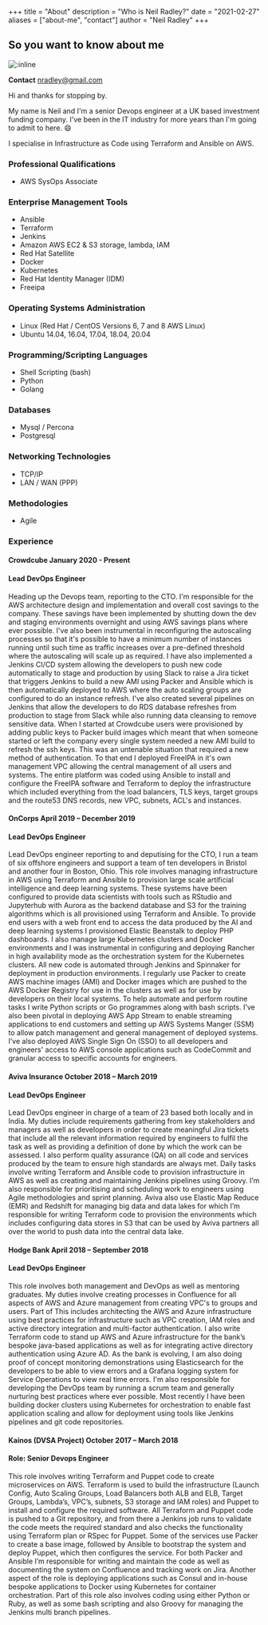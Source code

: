 +++
title = "About"
description = "Who is Neil Radley?"
date = "2021-02-27"
aliases = ["about-me", "contact"]
author = "Neil Radley"
+++

## So you want to know about me

![:inline](https://www.radleysramblings.com/images/nr.png)

**Contact** nradley@gmail.com

Hi and thanks for stopping by.

My name is Neil and I'm a senior Devops engineer at a UK based investment funding company. I've been in the IT industry for more years than I'm going to admit to here. :smile:

I specialise in Infrastructure as Code using Terraform and Ansible on AWS.

### **Professional Qualifications**

* AWS SysOps Associate

### **Enterprise Management Tools**

* Ansible
* Terraform
* Jenkins
* Amazon AWS EC2 & S3 storage, lambda, IAM
* Red Hat Satellite
* Docker
* Kubernetes
* Red Hat Identity Manager (IDM)
* Freeipa

### **Operating Systems Administration**

* Linux (Red Hat / CentOS Versions 6, 7 and 8 AWS Linux)
* Ubuntu 14.04, 16.04, 17.04, 18.04, 20.04

### **Programming/Scripting Languages**

* Shell Scripting (bash)
* Python
* Golang

### **Databases**

* Mysql / Percona
* Postgresql

### **Networking Technologies**

* TCP/IP
* LAN / WAN (PPP)

### **Methodologies**

* Agile

### **Experience**

#### **Crowdcube January 2020 - Present**

#### **Lead DevOps Engineer**

Heading up the Devops team, reporting to the CTO. I'm responsible for the AWS architecture design and implementation and overall cost savings to the company. These savings have been implemented by shutting down the dev and staging environments overnight and using AWS savings plans where ever possible. I've also been instrumental in reconfiguring the autoscaling processes so that it's possible to have a minimum number of instances running until such time as traffic increases over a pre-defined threshold where the autoscaling will scale up as required. I have also implemented a Jenkins CI/CD system allowing the developers to push new code automatically to stage and production by using Slack to raise a Jira ticket that triggers Jenkins to build a new AMI using Packer and Ansible which is then automatically deployed to AWS where the auto scaling groups are configured to do an instance refresh. I've also created several pipelines on Jenkins that allow the developers to do RDS database refreshes from production to stage from Slack while also running data cleansing to remove sensitive data. When I started at Crowdcube users were provisioned by adding public keys to Packer build images which meant that when someone started or left the company every single system needed a new AMI build to refresh the ssh keys. This was an untenable situation that required a new method of authentication. To that end I deployed FreeIPA in it's own management VPC allowing the central management of all users and systems. The entire platform was coded using Ansible to install and configure the FreeIPA software and Terraform to deploy the infrastructure which included everything from the load balancers, TLS keys, target groups and the route53 DNS records, new VPC, subnets, ACL's and instances.

#### **OnCorps April 2019 – December 2019**

#### **Lead DevOps Engineer**

Lead DevOps engineer reporting to and deputising for the CTO, I run a team of six offshore engineers and support a team of ten developers in Bristol and another four in Boston, Ohio. This role involves managing infrastructure in AWS using Terraform and Ansible to provision large scale artificial intelligence and deep learning systems. These systems have been configured to provide data scientists with tools such as RStudio and Jupyterhub with Aurora as the backend database and S3 for the training algorithms which is all provisioned using Terraform and Ansible. To provide end users with a web front end to access the data produced by the AI and deep learning systems I provisioned Elastic Beanstalk to deploy PHP dashboards.  I also manage large Kubernetes clusters and Docker environments and I was instrumental in configuring and deploying Rancher in high availability mode as the orchestration system for the Kubernetes clusters. All new code is automated through Jenkins and Spinnaker for deployment in production environments. I regularly use Packer to create AWS machine images (AMI) and Docker images which are pushed to the AWS Docker Registry for use in the clusters as well as for use by developers on their local systems. To help automate and perform routine tasks I write Python scripts or Go programmes along with bash scripts. I’ve also been pivotal in deploying AWS App Stream to enable streaming applications to end customers and setting up AWS Systems Manger (SSM) to allow patch management and general management of deployed systems. I’ve also deployed AWS Single Sign On (SSO) to all developers and engineers' access to AWS console applications such as CodeCommit and granular access to specific accounts for engineers.

#### **Aviva Insurance October 2018 – March 2019**

#### **Lead DevOps Engineer**

Lead DevOps engineer in charge of a team of 23 based both locally and in India. My duties include requirements gathering from key stakeholders and managers as well as developers in order to create meaningful Jira tickets that include all the relevant information required by engineers to fulfil the task as well as providing a definition of done by which the work can be assessed. I also perform quality assurance (QA) on all code and services produced by the team to ensure high standards are always met. Daily tasks involve writing Terraform and Ansible code to provision infrastructure in AWS as well as creating and maintaining Jenkins pipelines using Groovy. I’m also responsible for prioritising and scheduling work to engineers using Agile methodologies and sprint planning. Aviva also use Elastic Map Reduce (EMR) and Redshift for managing big data and data lakes for which I’m responsible for writing Terraform code to provision the environments which includes configuring data stores in S3 that can be used by Aviva partners all over the world to push data into the central data lake.

#### **Hodge Bank April 2018 – September 2018**

#### **Lead DevOps Engineer**

This role involves both management and DevOps as well as mentoring graduates. My duties involve creating
processes in Confluence for all aspects of AWS and Azure management from creating VPC's to groups and users. Part of This includes architecting the AWS and Azure infrastructure using best practices for infrastructure such as VPC creation, IAM roles and active directory integration and multi-factor authentication. I also write Terraform code to stand up AWS and Azure infrastructure for the bank’s bespoke java-based applications as well as for integrating active directory authentication using Azure AD. As the bank is evolving, I am also doing proof of concept monitoring demonstrations using Elasticsearch for the developers to be able to view errors and a Grafana logging system for Service Operations to view real time errors. I'm also responsible for developing the DevOps team by running a scrum team and generally nurturing best practices where ever possible. Most recently I have been building docker clusters using Kubernetes for orchestration to enable fast application scaling and allow for deployment using tools like Jenkins pipelines and git code repositories.

#### **Kainos (DVSA Project) October 2017 – March 2018**

#### **Role: Senior Devops Engineer**

This role involves writing Terraform and Puppet code to create microservices on AWS. Terraform is used to build the infrastructure (Launch Config, Auto Scaling Groups, Load Balancers both ALB and ELB, Target Groups, Lambda’s, VPC’s, subnets, S3 storage and IAM roles) and Puppet to install and configure the required software. All Terraform and Puppet code is pushed to a Git repository, and from there a Jenkins job runs to validate the code meets the required standard and also checks the functionality using Terraform plan or RSpec for Puppet. Some of the services use Packer to create a base image, followed by Ansible to bootstrap the system and deploy Puppet, which then configures the service. For both Packer and Ansible I’m responsible for writing and maintain the code as well as documenting the system on Confluence and tracking work on Jira. Another aspect of the role is deploying applications such as Consul and in-house bespoke applications to Docker using Kubernetes for container orchestration. Part of this role also involves coding using either Python or Ruby, as well as some bash scripting and also Groovy for managing the Jenkins multi branch pipelines.
